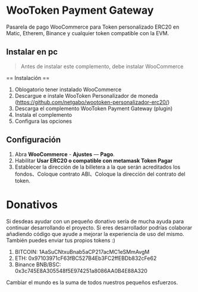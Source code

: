 # WooToken Payment Gateway

Pasarela de pago WooCommerce para Token personalizado ERC20 en Matic, Etherem, Binance y cualquier token compatible con la EVM. 

## Instalar en pc

> Antes de instalar este complemento, debe instalar WooCommerce

== Instalación ==
1. Oblogatorio tener instalado WooCommerce
2. Descargue e instale WooToken Personalizador de moneda  (https://github.com/netgabo/wootoken-personalizador-erc20/)
1. Descarga el complemento WooToken Payment Gateway (plugin)
2. Instala el complemento
3. Configura las opciones

## Configuración

1. Abra **WooCommerce** -  **Ajustes** — **Pago**.
2. Habilitar **Usar ERC20 o compatible con metamask Token Pagar**
3. Establecer la dirección de la billetera a la que serán acreditados los fondos、Coloque contrato ABI、Coloque la dirección del contrato del token.

# Donativos

Si desdeas ayudar con un pequeño donativo sería de mucha ayuda para continuar desarrollando el proyecto.
Si eres desarrollador podrías colaborar añadiendo código que ayude a mejorar la experiencia de uso del mismo.
También puedes enviar tus propios tokens :)

1. BITCOIN:         1AaSuCNtxuBnab5aCP217acMC1eSMmAvgM
2. ETH:             0x97103971cF63fBC527B4Eb3FC2ffEBDb832cFe62
3. Binance BNB/BSC: 0x3c745E8A305548f5E974251a8086AA0B4E88A320

Cambiar el mundo es la suma de todos nuestros pequeños esfuerzos.
